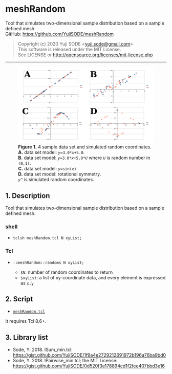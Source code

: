 # meshRandom
Tool that simulates two-dimensional sample distribution based on a sample defined mesh  
GitHub: https://github.com/YujiSODE/meshRandom  
>Copyright (c) 2020 Yuji SODE \<yuji.sode@gmail.com\>  
>This software is released under the MIT License.  
>See LICENSE or http://opensource.org/licenses/mit-license.php  
______

<figure>
        <img width=900 src="meshRandom_IMG_sampleGraphs.png" alt="meshRandom_IMG_sampleGraphs.png">
        <figcaption>
                <b>Figure</b> <b>1.</b> 4 sample data set and simulated random coordinates.<br>
                <b>A.</b> data set model: <code><i>y</i>=3.0*<i>x</i>+5.0</code>.<br>
                <b>B.</b> data set model: <code><i>y</i>=3.0*<i>x</i>+5.0*<i>U</i></code> where <code><i>U</i></code> is random number in <code>(0,1)</code>.<br>
                <b>C.</b> data set model: <code><i>y</i>=sin(<i>x</i>)</code>.<br>
                <b>D.</b> data set model: rotational symmetry.<br>
                <code><i>y</i>^</code> is simulated random coordinates.
        </figcaption>
</figure>

## 1. Description
Tool that simulates two-dimensional sample distribution based on a sample defined mesh.

### shell
- `tclsh meshRandom.tcl N xyList;`
### Tcl
- `::meshRandom::randoms N xyList;`

  - `$N`: number of random coordinates to return
  - `$xyList`: a list of xy-coordinate data, and every element is expressed as `x,y`

## 2. Script
- [`meshRandom.tcl`](meshRandom.tcl)

It requires Tcl 8.6+.

## 3. Library list
- Sode, Y. 2018. lSum_min.tcl: https://gist.github.com/YujiSODE/1f9a4e2729212691972b196a76ba9bd0
- Sode, Y. 2018. lPairwise_min.tcl; the MIT License: https://gist.github.com/YujiSODE/0d520f3e178894cd1f2fee407bbd3e16
